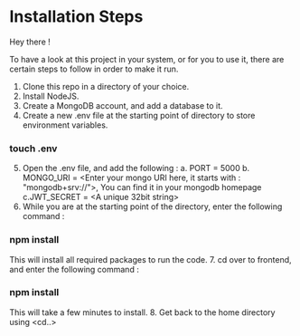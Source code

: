 # Installation Steps

Hey there !

To have a look at this project in your system, or for you to use it, there are certain steps to follow in order to make it run.

1. Clone this repo in a directory of your choice.
2. Install NodeJS.
3. Create a MongoDB account, and add a database to it.
4. Create a new .env file at the starting point of directory to store environment variables. 
### touch .env
5. Open the .env file, and add the following :
    a. PORT = 5000
    b. MONGO_URI = <Enter your mongo URI here, it starts with : "mongodb+srv://">, You can find it in your mongodb homepage
    c.JWT_SECRET = <A unique 32bit string>
6. While you are at the starting point of the directory, enter the following command :
### npm install
This will install all required packages to run the code.
7. cd over to frontend, and enter the following command :
### npm install
This will take a few minutes to install.
8. Get back to the home directory using <cd..>
